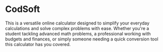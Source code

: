 # CodSoft
This is a versatile online calculator designed to simplify your everyday calculations and solve complex problems with ease. Whether you're a student tackling advanced math problems, a professional working with budgets and finances, or simply someone needing a quick conversion tool this calculator has you covered.
